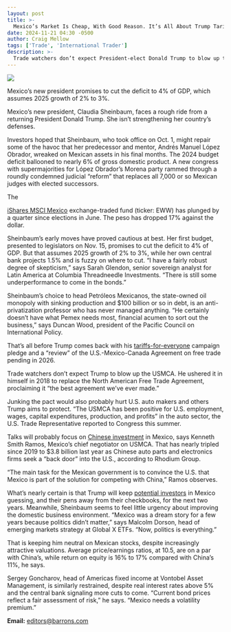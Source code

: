 ```yaml
---
layout: post
title: >-
  Mexico’s Market Is Cheap, With Good Reason. It’s All About Trump Tariffs.
date: 2024-11-21 04:30 -0500
author: Craig Mellow
tags: ['Trade', 'International Trader']
description: >-
  Trade watchers don’t expect President-elect Donald Trump to blow up the U.S.-Mexico-Agreement on free trade. He ushered it in himself in 2018, and junking the pact would probably hurt U.S. auto makers and others Trump aims to protect.
---
```





 


 





![](https://images.barrons.com/im-50605797?width=548&height=365)


Mexico’s new president promises to cut the deficit to 4% of GDP, which assumes 2025 growth of 2% to 3%.











Mexico’s new president, Claudia Sheinbaum, faces a rough ride from a returning President Donald Trump. She isn’t strengthening her country’s defenses. 


Investors hoped that Sheinbaum, who took office on Oct. 1, might repair some of the havoc that her predecessor and mentor, Andrés Manuel López Obrador, wreaked on Mexican assets in his final months. The 2024 budget deficit ballooned to nearly 6% of gross domestic product. A new congress with supermajorities for López Obrador’s Morena party rammed through a roundly condemned judicial “reform” that replaces all 7,000 or so Mexican judges with elected successors. 


 The

[iShares MSCI Mexico](https://www.barrons.com/market-data/funds/eww?mod=article_chiclet)
exchange-traded fund (ticker: EWW) has plunged by a quarter since elections in June. The peso has dropped 17% against the dollar.


Sheinbaum’s early moves have proved cautious at best. Her first budget, presented to legislators on Nov. 15, promises to cut the deficit to 4% of GDP. But that assumes 2025 growth of 2% to 3%, while her own central bank projects 1.5% and is fuzzy on where to cut. “I have a fairly robust degree of skepticism,” says Sarah Glendon, senior sovereign analyst for Latin America at Columbia Threadneedle Investments. “There is still some underperformance to come in the bonds.”


Sheinbaum’s choice to head Petróleos Mexicanos, the state-owned oil monopoly with sinking production and \$100 billion or so in debt, is an anti-privatization professor who has never managed anything. “He certainly doesn’t have what Pemex needs most, financial acumen to sort out the business,” says Duncan Wood, president of the Pacific Council on International Policy. 


That’s all before Trump comes back with his
[tariffs-for-everyone](https://www.barrons.com/articles/us-election-president-trump-harris-trade-wars-662af597?mod=Searchresults&mod=article_inline)
campaign pledge and a “review” of the U.S.-Mexico-Canada Agreement on free trade pending in 2026.


Trade watchers don’t expect Trump to blow up the USMCA. He ushered it in himself in 2018 to replace the North American Free Trade Agreement, proclaiming it “the best agreement we’ve ever made.”


Junking the pact would also probably hurt U.S. auto makers and others Trump aims to protect. “The USMCA has been positive for U.S. employment, wages, capital expenditures, production, and profits” in the auto sector, the U.S. Trade Representative reported to Congress this summer.


Talks will probably focus on
[Chinese investment](https://www.barrons.com/articles/trump-tariffs-who-gets-hurt-mexico-china-d1da2d50?mod=Searchresults&mod=article_inline)
in Mexico, says Kenneth Smith Ramos, Mexico’s chief negotiator on USMCA. That has nearly tripled since 2019 to \$3.8 billion last year as Chinese auto parts and electronics firms seek a “back door” into the U.S., according to Rhodium Group.


“The main task for the Mexican government is to convince the U.S. that Mexico is part of the solution for competing with China,” Ramos observes. 


What’s nearly certain is that Trump will keep
[potential investors](https://www.barrons.com/articles/election-mexico-trump-kamala-trade-immigration-china-tariffs-dbbb2c69?mod=Searchresults&mod=article_inline) 
in Mexico guessing, and their pens away from their checkbooks, for the next two years. Meanwhile, Sheinbaum seems to feel little urgency about improving the domestic business environment. “Mexico was a dream story for a few years because politics didn’t matter,” says Malcolm Dorson, head of emerging markets strategy at Global X ETFs. “Now, politics is everything.”


That is keeping him neutral on Mexican stocks, despite increasingly attractive valuations. Average price/earnings ratios, at 10.5, are on a par with China’s, while return on equity is 16% to 17% compared with China’s 11%, he says. 


Sergey Goncharov, head of Americas fixed income at Vontobel Asset Management, is similarly restrained, despite real interest rates above 5% and the central bank signaling more cuts to come. “Current bond prices reflect a fair assessment of risk,” he says. “Mexico needs a volatility premium.” 





**Email:** 
[editors@barrons.com](mailto:editors@barrons.com)









